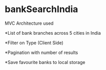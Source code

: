 # bankSearchIndia

MVC Architecture used

*List of bank branches across 5 cities in India

*Filter on Type (Client Side)

*Pagination with number of results

*Save favourite banks to local storage
